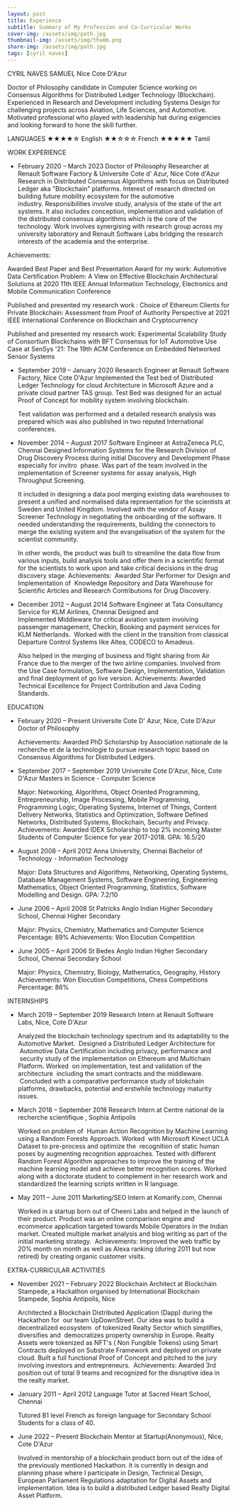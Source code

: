 ```yaml
---
layout: post
title: Experience
subtitle: Summary of My Profession and Co-Curricular Works
cover-img: /assets/img/path.jpg
thumbnail-img: /assets/img/thumb.png
share-img: /assets/img/path.jpg
tags: [cyril naves]
---
```

CYRIL NAVES SAMUEL
Nice Cote D'Azur

Doctor of Philosophy candidate in Computer Science working on Consensus Algorithms for Distributed Ledger Technology (Blockchain). Experienced in Research and Development including Systems Design for challenging projects across Aviation, Life Sciences, and Automotive. Motivated professional who played with leadership hat during exigencies and looking forward to hone the skill further.

LANGUAGES
  ★★★★☆ English
  ★★☆☆☆ French
  ★★★★★ Tamil

WORK EXPERIENCE
  * February 2020 – March 2023
    Doctor of Philosophy Researcher at Renault Software Factory & Universite Cote d' Azur, Nice Cote d'Azur
      Research in Distributed Consensus Algorithms with focus on Distributed Ledger aka "Blockchain" platforms. Interest of research directed on building future mobility ecosystem for the automotive industry. Responsibilities involve study, analysis of the state of the art systems. It also includes conception, implementation and validation of the distributed consensus algorithms which is the core of the technology. Work involves synergising with research group across my university laboratory and Renault Software Labs bridging the research interests of the academia and the enterprise.

Achievements:

  Awarded Best Paper and Best Presentation Award for my work: Automotive Data Certification Problem: A View on Effective Blockchain Architectural Solutions at 2020 11th IEEE Annual Information Technology, Electronics and Mobile Communication Conference
  
  Published and presented my research work : Choice of Ethereum Clients for Private Blockchain: Assessment from Proof of Authority Perspective at 2021 IEEE International Conference on Blockchain and Cryptocurrency
  
  Published and presented my research work: Experimental Scalability Study of Consortium Blockchains with BFT Consensus for IoT Automotive Use Case at SenSys '21: The 19th ACM Conference on Embedded Networked Sensor Systems

  * September 2019 – January 2020
    Research Engineer at Renault Software Factory, Nice Cote D'Azur
      Implemented the Test bed of Distributed Ledger Technology for cloud Architecture in Microsoft Azure and a private cloud partner TAS group. Test Bed was designed for an actual Proof of Concept for mobility system involving blockchain. 
      
      Test validation was performed and a detailed research analysis was prepared which was also published in two reputed International conferences.

  * November 2014 – August 2017
     Software Engineer at AstraZeneca PLC, Chennai
      Designed Information Systems for the Research Division of Drug Discovery Process during initial Discovery and Development Phase especially for invitro  phase. Was part of the team involved in the implementation of Screener systems for assay analysis, High Throughput Screening. 
      
      It included in designing a data pool merging existing data warehouses to present a unified and normalised data representation for the scientists at Sweden and United Kingdom. Involved with the vendor of Assay Screener Technology in negotiating the onboarding of the software. It needed understanding the requirements, building the connectors to merge the existing system and the evangelisation of the system for the scientist community. 
      
      In other words, the product was built to streamline the data flow from various inputs, build analysis tools and offer them in a scientific format for the scientists to work upon and take critical decisions in the drug discovery stage.
Achievements: 
Awarded Star Performer for Design and Implementation of  Knowledge Repository and Data Warehouse for Scientific Articles and Research Contributions for Drug Discovery.

  * December 2012 – August 2014
    Software Engineer at Tata Consultancy Service for KLM Airlines, Chennai
      Designed and Implemented Middleware for critical aviation system involving passenger management, Checkin, Booking and payment services for KLM Netherlands.  Worked with the client in the transition from classical Departure Control Systems like Altea, CODECO to Amadeus. 
      
      Also helped in the merging of business and flight sharing from Air France due to the merger of the two airline companies. Involved from the Use Case formulation, Software Design, Implementation, Validation and final deployment of go live version.
Achievements:
Awarded Technical Excellence for Project Contribution and Java Coding Standards.


EDUCATION
  * February 2020 – Present
    Universite Cote D' Azur, Nice, Cote D'Azur Doctor of Philosophy

    Achievements:
Awarded PhD Scholarship by Association nationale de la recherche et de la technologie to pursue research topic based on Consensus Algorithms for Distributed Ledgers.
  * September 2017 – September 2019
    Universite Cote D'Azur, Nice, Cote D'Azur Masters in Science - Computer Science

    Major: Networking, Algorithms, Object Oriented Programming, Entrepreneurship, Image Processing, Mobile Programming, Programming Logic, Operating Systems, Internet of Things, Content Delivery Networks, Statistics and Optimization, Software Defined Networks, Distributed Systems, Blockchain, Security and Privacy.
Achievements:
Awarded IDEX Scholarship to top 2% incoming Master Students of Computer Science for year 2017-2018.
GPA: 16.5/20
  * August 2008 – April 2012
    Anna University, Chennai Bachelor of Technology - Information Technology

    Major: Data Structures and Algorithms, Networking, Operating Systems, Database Management Systems, Software Engineering, Engineering Mathematics, Object Oriented Programming, Statistics, Software Modelling and Design.
GPA: 7.2/10

  * June 2006 – April 2008
    St Patricks Anglo Indian Higher Secondary School, Chennai Higher Secondary

    Major: Physics, Chemistry, Mathematics and Computer Science
Percentage: 89%
Achievements: Won Elocution Competition
  * June 2005 – April 2006
    St Bedes Anglo Indian Higher Secondary School, Chennai Secondary School

    Major: Physics, Chemistry, Biology, Mathematics, Geography, History
Achievements: Won Elocution Competitions, Chess Competitions
Percentage: 86%

INTERNSHIPS
  * March 2019 – September 2019
    Research Intern at Renault Software Labs, Nice, Cote D'Azur

    Analyzed the blockchain technology spectrum and its adaptability to the Automotive Market.  Designed a Distributed Ledger Architecture for  Automotive Data Certification including privacy, performance and  security study of the implementation on Ethereum and Multichain Platform. Worked  on implementation, test and validation of the architecture  including the smart contracts and the middleware.  Concluded with a comparative performance study of blokchain platforms, drawbacks, potential and erstwhile technology maturity issues.
  * March 2018 – September 2018
    Research Intern  at  Centre national de la recherche scientifique , Sophia Antipolis

    Worked on problem of  Human Action Recognition by Machine Learning using a Random Forests Approach.
Worked  with Microsoft Kinect UCLA Dataset to pre-process and optimize the  recognition of static human poses by augmenting recognition approaches. Tested with different Random Forest Algorithm approaches to improve the training of the machine learning model and achieve better recognition scores. Worked along with a doctorate student to complement in her research work and standardized the learning scripts written in R language.
  * May 2011 – June 2011
    Marketing/SEO Intern at Komarify.com, Chennai

    Worked in a startup born out of Cheeni Labs and helped in the launch of their product. Product was an online comparison engine and ecommerce application targeted towards Mobile Operators in the Indian market. Created multiple market analysis and blog writing as part of the initial marketing strategy. 
Achievements:
Improved the web traffic by 20% month on month as well as Alexa ranking (during 2011 but now retired) by creating organic customer visits.

EXTRA-CURRICULAR ACTIVITIES
  * November 2021 – February 2022
    Blockchain Architect at Blockchain Stampede, a Hackathon organised by International Blockchain Stampede, Sophia Antipolis, Nice

    Architected a Blockchain Distributed Application (Dapp) during the Hackathon for  our team UpDownStreet. Our idea was to build a decentralized ecosystem  of tokenized Realty Sector which simplifies, diversifies and  democratizes property ownership in Europe. Realty Assets were tokenized as NFT's ( Non Fungible Tokens) using Smart Contracts deployed on Substrate Framework and deployed on private cloud. Built a full functional Proof of Concept and pitched to the jury involving investors and entrepreneurs. 
Achievements:
Awarded 3rd position out of total 9 teams and recognized for the disruptive idea in the realty market.
  * January 2011 – April 2012
    Language Tutor at Sacred Heart School, Chennai

    Tutored B1 level French as foreign language for Secondary School Students for a class of 40.
  * June 2022 – Present
    Blockchain Mentor at Startup(Anonymous), Nice, Cote D'Azur

    Involved in mentorship of a blockchain product born out of the idea of the previously mentioned Hackathon. It is currently in design and planning phase where I participate in Design, Technical Design, European Parliament Regulations adaptation for Digital Assets and implementation. Idea is to build a distributed Ledger based Realty Digital Asset Platform.
